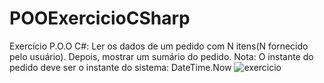 # POOExercicioCSharp
Exercício P.O.O C#: Ler os dados de um pedido com N itens(N fornecido pelo usuário). Depois, mostrar um sumário do pedido. Nota: O instante do pedido deve ser o instante do sistema: DateTime.Now
![exercicio](https://user-images.githubusercontent.com/101669187/180667357-405c17cd-e095-4a40-bc59-262da6e88dc5.png)
